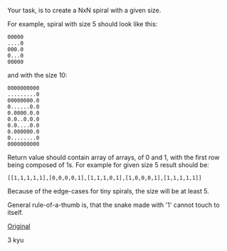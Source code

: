 Your task, is to create a NxN spiral with a given size.

For example, spiral with size 5 should look like this:
```
00000
....0
000.0
0...0
00000
```
and with the size 10:
```
0000000000
.........0
00000000.0
0......0.0
0.0000.0.0
0.0..0.0.0
0.0....0.0
0.000000.0
0........0
0000000000
```
Return value should contain array of arrays, of 0 and 1, with the first row being composed of 1s. For example for given size 5 result should be:
```
[[1,1,1,1,1],[0,0,0,0,1],[1,1,1,0,1],[1,0,0,0,1],[1,1,1,1,1]]
```
Because of the edge-cases for tiny spirals, the size will be at least 5.

General rule-of-a-thumb is, that the snake made with '1' cannot touch to itself.

[Original](https://www.codewars.com/kata/534e01fbbb17187c7e0000c6)

3 kyu